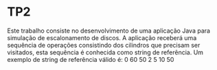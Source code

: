 # TP2
Este trabalho consiste no desenvolvimento de uma aplicação Java para simulação de escalonamento de discos. A aplicação receberá uma sequência de operações consistindo dos cilindros que precisam ser visitados, esta sequência é conhecida como string de referência. Um exemplo de string de referência válido é: 0 60 50 2 5 10 50
